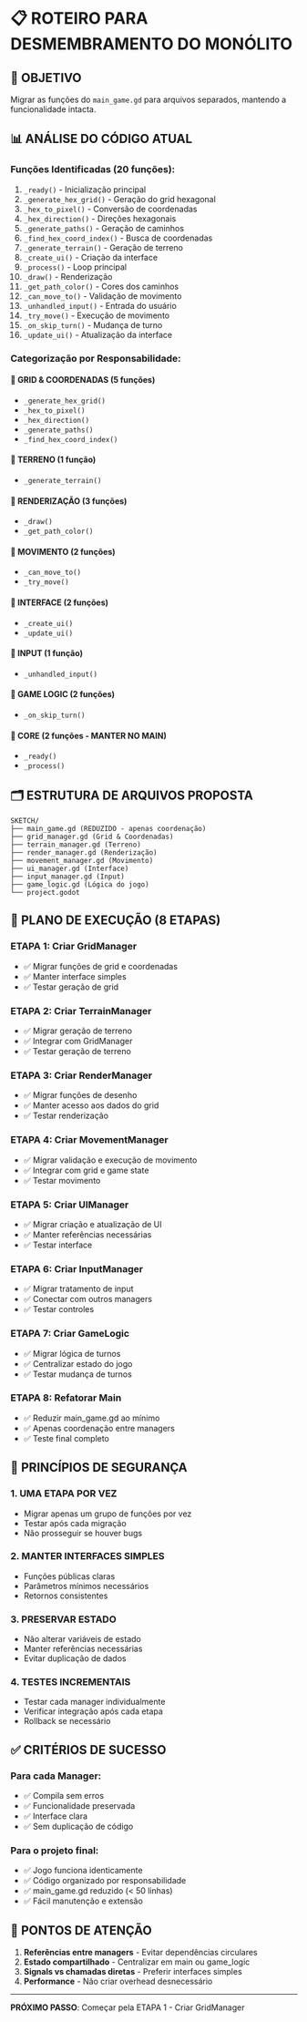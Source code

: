 # 📋 ROTEIRO PARA DESMEMBRAMENTO DO MONÓLITO

## 🎯 **OBJETIVO**
Migrar as funções do `main_game.gd` para arquivos separados, mantendo a funcionalidade intacta.

## 📊 **ANÁLISE DO CÓDIGO ATUAL**

### **Funções Identificadas (20 funções):**
1. `_ready()` - Inicialização principal
2. `_generate_hex_grid()` - Geração do grid hexagonal
3. `_hex_to_pixel()` - Conversão de coordenadas
4. `_hex_direction()` - Direções hexagonais
5. `_generate_paths()` - Geração de caminhos
6. `_find_hex_coord_index()` - Busca de coordenadas
7. `_generate_terrain()` - Geração de terreno
8. `_create_ui()` - Criação da interface
9. `_process()` - Loop principal
10. `_draw()` - Renderização
11. `_get_path_color()` - Cores dos caminhos
12. `_can_move_to()` - Validação de movimento
13. `_unhandled_input()` - Entrada do usuário
14. `_try_move()` - Execução de movimento
15. `_on_skip_turn()` - Mudança de turno
16. `_update_ui()` - Atualização da interface

### **Categorização por Responsabilidade:**

#### **🔷 GRID & COORDENADAS (5 funções)**
- `_generate_hex_grid()`
- `_hex_to_pixel()`
- `_hex_direction()`
- `_generate_paths()`
- `_find_hex_coord_index()`

#### **🔷 TERRENO (1 função)**
- `_generate_terrain()`

#### **🔷 RENDERIZAÇÃO (3 funções)**
- `_draw()`
- `_get_path_color()`

#### **🔷 MOVIMENTO (2 funções)**
- `_can_move_to()`
- `_try_move()`

#### **🔷 INTERFACE (2 funções)**
- `_create_ui()`
- `_update_ui()`

#### **🔷 INPUT (1 função)**
- `_unhandled_input()`

#### **🔷 GAME LOGIC (2 funções)**
- `_on_skip_turn()`

#### **🔷 CORE (2 funções - MANTER NO MAIN)**
- `_ready()`
- `_process()`

## 🗂️ **ESTRUTURA DE ARQUIVOS PROPOSTA**

```
SKETCH/
├── main_game.gd (REDUZIDO - apenas coordenação)
├── grid_manager.gd (Grid & Coordenadas)
├── terrain_manager.gd (Terreno)
├── render_manager.gd (Renderização)
├── movement_manager.gd (Movimento)
├── ui_manager.gd (Interface)
├── input_manager.gd (Input)
├── game_logic.gd (Lógica do jogo)
└── project.godot
```

## 📝 **PLANO DE EXECUÇÃO (8 ETAPAS)**

### **ETAPA 1: Criar GridManager**
- ✅ Migrar funções de grid e coordenadas
- ✅ Manter interface simples
- ✅ Testar geração de grid

### **ETAPA 2: Criar TerrainManager**
- ✅ Migrar geração de terreno
- ✅ Integrar com GridManager
- ✅ Testar geração de terreno

### **ETAPA 3: Criar RenderManager**
- ✅ Migrar funções de desenho
- ✅ Manter acesso aos dados do grid
- ✅ Testar renderização

### **ETAPA 4: Criar MovementManager**
- ✅ Migrar validação e execução de movimento
- ✅ Integrar com grid e game state
- ✅ Testar movimento

### **ETAPA 5: Criar UIManager**
- ✅ Migrar criação e atualização de UI
- ✅ Manter referências necessárias
- ✅ Testar interface

### **ETAPA 6: Criar InputManager**
- ✅ Migrar tratamento de input
- ✅ Conectar com outros managers
- ✅ Testar controles

### **ETAPA 7: Criar GameLogic**
- ✅ Migrar lógica de turnos
- ✅ Centralizar estado do jogo
- ✅ Testar mudança de turnos

### **ETAPA 8: Refatorar Main**
- ✅ Reduzir main_game.gd ao mínimo
- ✅ Apenas coordenação entre managers
- ✅ Teste final completo

## 🔧 **PRINCÍPIOS DE SEGURANÇA**

### **1. UMA ETAPA POR VEZ**
- Migrar apenas um grupo de funções por vez
- Testar após cada migração
- Não prosseguir se houver bugs

### **2. MANTER INTERFACES SIMPLES**
- Funções públicas claras
- Parâmetros mínimos necessários
- Retornos consistentes

### **3. PRESERVAR ESTADO**
- Não alterar variáveis de estado
- Manter referências necessárias
- Evitar duplicação de dados

### **4. TESTES INCREMENTAIS**
- Testar cada manager individualmente
- Verificar integração após cada etapa
- Rollback se necessário

## ✅ **CRITÉRIOS DE SUCESSO**

### **Para cada Manager:**
- ✅ Compila sem erros
- ✅ Funcionalidade preservada
- ✅ Interface clara
- ✅ Sem duplicação de código

### **Para o projeto final:**
- ✅ Jogo funciona identicamente
- ✅ Código organizado por responsabilidade
- ✅ main_game.gd reduzido (< 50 linhas)
- ✅ Fácil manutenção e extensão

## 🚨 **PONTOS DE ATENÇÃO**

1. **Referências entre managers** - Evitar dependências circulares
2. **Estado compartilhado** - Centralizar em main ou game_logic
3. **Signals vs chamadas diretas** - Preferir interfaces simples
4. **Performance** - Não criar overhead desnecessário

---

**PRÓXIMO PASSO**: Começar pela ETAPA 1 - Criar GridManager